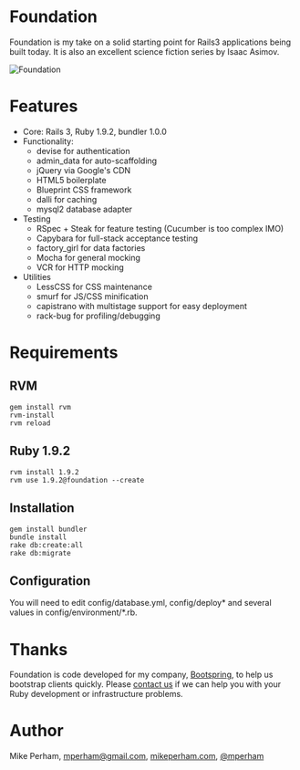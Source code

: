 Foundation
===============

Foundation is my take on a solid starting point for Rails3 applications being built today.  It is also an excellent science fiction series by Isaac Asimov.

![Foundation](http://www.nowakfilms.com/joomla15/images/stories/asimov_isaac_foundation_av.jpg)

Features
===============

 * Core: Rails 3, Ruby 1.9.2, bundler 1.0.0
 * Functionality:
    - devise for authentication
    - admin_data for auto-scaffolding
    - jQuery via Google's CDN
    - HTML5 boilerplate
    - Blueprint CSS framework
    - dalli for caching
    - mysql2 database adapter
 * Testing
    - RSpec + Steak for feature testing (Cucumber is too complex IMO)
    - Capybara for full-stack acceptance testing
    - factory_girl for data factories
    - Mocha for general mocking
    - VCR for HTTP mocking
 * Utilities
    - LessCSS for CSS maintenance
    - smurf for JS/CSS minification
    - capistrano with multistage support for easy deployment
    - rack-bug for profiling/debugging


Requirements
===============

RVM
-----------------

    gem install rvm
    rvm-install
    rvm reload

Ruby 1.9.2
-----------------

    rvm install 1.9.2
    rvm use 1.9.2@foundation --create

Installation
-----------------

    gem install bundler
    bundle install
    rake db:create:all
    rake db:migrate

Configuration
-----------------

You will need to edit config/database.yml, config/deploy* and several values in config/environment/*.rb.


Thanks
================

Foundation is code developed for my company, [Bootspring](http://bootspring.com), to help us bootstrap clients quickly.  Please [contact us](mailto:info@bootspring.com) if we can help you with your Ruby development or infrastructure problems.


Author
==============

Mike Perham, mperham@gmail.com, [mikeperham.com](http://mikeperham.com), [@mperham](http://twitter.com/mperham)